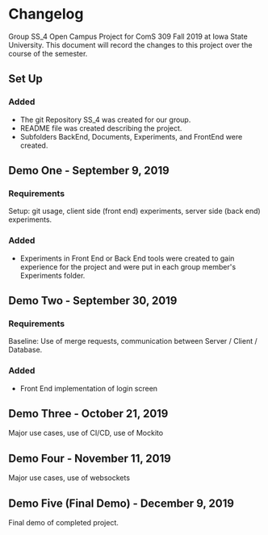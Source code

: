 # Changelog
Group SS_4 Open Campus Project for ComS 309 Fall 2019 at Iowa State University.
This document will record the changes to this project over the course of the semester.

## Set Up
### Added
- The git Repository SS_4 was created for our group.
- README file was created describing the project.
- Subfolders BackEnd, Documents, Experiments, and FrontEnd were created.

## Demo One - September 9, 2019
### Requirements
Setup: git usage, client side (front end) experiments, server side (back end) experiments.
### Added
- Experiments in Front End or Back End tools were created to gain experience for the project and were put in each group member's Experiments folder.

## Demo Two - September 30, 2019
### Requirements
Baseline: Use of merge requests, communication between Server / Client / Database.
### Added
- Front End implementation of login screen 

## Demo Three - October 21, 2019
Major use cases, use of CI/CD, use of Mockito

## Demo Four - November 11, 2019
Major use cases, use of websockets

## Demo Five (Final Demo) - December 9, 2019
Final demo of completed project.